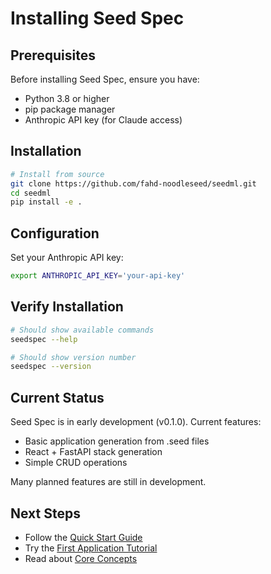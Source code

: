 # Installing Seed Spec

## Prerequisites

Before installing Seed Spec, ensure you have:
- Python 3.8 or higher
- pip package manager
- Anthropic API key (for Claude access)

## Installation

```bash
# Install from source
git clone https://github.com/fahd-noodleseed/seedml.git
cd seedml
pip install -e .
```

## Configuration

Set your Anthropic API key:
```bash
export ANTHROPIC_API_KEY='your-api-key'
```

## Verify Installation

```bash
# Should show available commands
seedspec --help

# Should show version number
seedspec --version
```

## Current Status

Seed Spec is in early development (v0.1.0). Current features:
- Basic application generation from .seed files
- React + FastAPI stack generation
- Simple CRUD operations

Many planned features are still in development.

## Next Steps

- Follow the [Quick Start Guide](quick-start.md)
- Try the [First Application Tutorial](first-app.md)
- Read about [Core Concepts](../core-concepts/overview.md)
